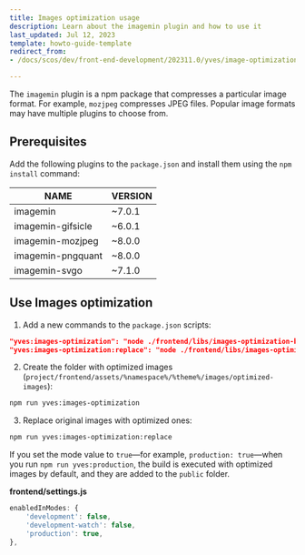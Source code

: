 ```yaml
---
title: Images optimization usage
description: Learn about the imagemin plugin and how to use it
last_updated: Jul 12, 2023
template: howto-guide-template
redirect_from:
- /docs/scos/dev/front-end-development/202311.0/yves/image-optimization-usage.html

---
```


The `imagemin` plugin is a npm package that compresses a particular image format. For example, `mozjpeg` compresses JPEG files.
Popular image formats may have multiple plugins to choose from.

## Prerequisites

Add the following plugins to the `package.json` and install them using the `npm install` command:

| NAME | VERSION |
|---|---|
| imagemin | ~7.0.1 |
| imagemin-gifsicle | ~6.0.1 |
| imagemin-mozjpeg | ~8.0.0 |
| imagemin-pngquant | ~8.0.0 |
| imagemin-svgo | ~7.1.0 |

## Use Images optimization

1. Add a new commands to the `package.json` scripts:

```json
"yves:images-optimization": "node ./frontend/libs/images-optimization-build"
"yves:images-optimization:replace": "node ./frontend/libs/images-optimization-build --replace",
```

2. Create the folder with optimized images (`project/frontend/assets/%namespace%/%theme%/images/optimized-images`):

```bash
npm run yves:images-optimization
```

3. Replace original images with optimized ones:

```bash
npm run yves:images-optimization:replace
```

If you set the mode value to `true`—for example, `production: true`—when you run `npm run yves:production`,
the build is executed with optimized images by default, and they are added to the `public` folder.

**frontend/settings.js**

```js
enabledInModes: {
    'development': false,
    'development-watch': false,
    'production': true,
},
```

